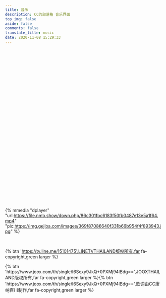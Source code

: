 ```yaml
---
title: 音乐
description: CC的部落格 音乐界面
top_img: false
aside: false
comments: false
translate_title: music
date: 2020-11-08 15:29:33
---
```


<div class="artplayer-app" style="width:100%;height:480px;center"></div>
<script data-pjax js-pjax src="https://cdn.jsdelivr.net/npm/artplayer/dist/artplayer.js"></script>
<script>
    var art = new Artplayer({
    container: '.artplayer-app',
    url: 'https://file.nmb.show/down.php/86c301fbc6183f50fb0487e13e5a1f64.mp4',
    title: '夜不能寐',
    poster: 'https://img.gejiba.com/images/369f87086640f331b66b954f4f893943.jpg',
    volume: 1,
    isLive: false,
    muted: false,
    autoplay: false,
    pip: true,
    autoSize: true,
    autoMini: true,
    screenshot: false,
    setting: true,
    loop: false,
    flip: true,
    rotate: true,
    playbackRate: true,
    aspectRatio: true,
    fullscreen: true,
    fullscreenWeb: true,
    subtitleOffset: true,
    miniProgressBar: true,
    localVideo: true,
    localSubtitle: true,
    networkMonitor: true,
    mutex: true,
    light: true,
    backdrop: true,
    theme: '#8FBC8F',
    lang: navigator.language.toLowerCase(),
    subtitle: {
        url: 'https://cdn.jsdelivr.net/gh/ccknbc-backup/photos/blog/2020-11-09~10_24_06.srt',
        style: {
            color: '#4CAF50',
            'font-size': '20px',
        },
        encoding: 'utf-8',
        bilingual: true,
    },
});
</script><br>

{% mmedia "dplayer" "url:https://file.nmb.show/down.php/86c301fbc6183f50fb0487e13e5a1f64.mp4" "pic:https://img.gejiba.com/images/369f87086640f331b66b954f4f893943.jpg" %}

<br><div class="btn-center"><div center>{% btn 'https://tv.line.me/15101475',LINETVTHAILAND版权所有,far fa-copyright,green larger %}</div>

<div class="btn-center">
{% btn 'https://www.joox.com/th/single/I6Sexy9JkQ+0PXMj94lBdg==',JOOXTHAILAND版权所有,far fa-copyright,green larger %}{% btn 'https://www.joox.com/th/single/I6Sexy9JkQ+0PXMj94lBdg==',歌词由CC康纳百川制作,far fa-copyright,green larger %}</div>











